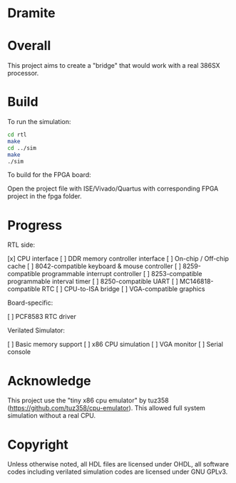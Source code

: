# Dramite

# Overall

This project aims to create a "bridge" that would work with a real 386SX processor. 

# Build

To run the simulation:

```sh
cd rtl
make
cd ../sim
make
./sim
```

To build for the FPGA board:

Open the project file with ISE/Vivado/Quartus with corresponding FPGA project in the fpga folder. 

# Progress

RTL side:

[x] CPU interface
[ ] DDR memory controller interface
[ ] On-chip / Off-chip cache
[ ] 8042-compatible keyboard & mouse controller
[ ] 8259-compatible programmable interrupt controller
[ ] 8253-compatible programmable interval timer
[ ] 8250-compatible UART
[ ] MC146818-compatible RTC 
[ ] CPU-to-ISA bridge
[ ] VGA-compatible graphics

Board-specific:

[ ] PCF8583 RTC driver

Verilated Simulator:

[ ] Basic memory support
[ ] x86 CPU simulation
[ ] VGA monitor
[ ] Serial console

# Acknowledge

This project use the "tiny x86 cpu emulator" by tuz358 (https://github.com/tuz358/cpu-emulator). This allowed full system simulation without a real CPU.

# Copyright

Unless otherwise noted, all HDL files are licensed under OHDL, all software codes including verilated simulation codes are licensed under GNU GPLv3.